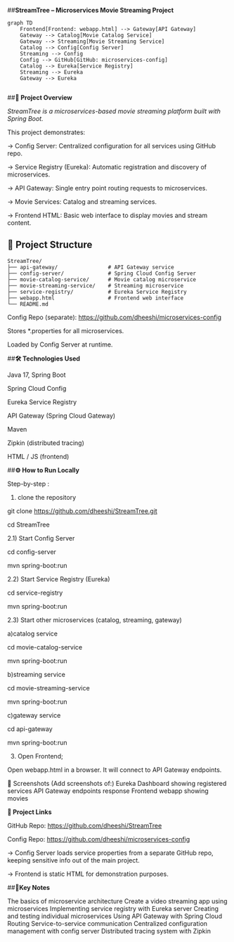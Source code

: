 ##**StreamTree – Microservices Movie Streaming Project**


```mermaid
graph TD
    Frontend[Frontend: webapp.html] --> Gateway[API Gateway]
    Gateway --> Catalog[Movie Catalog Service]
    Gateway --> Streaming[Movie Streaming Service]
    Catalog --> Config[Config Server]
    Streaming --> Config
    Config --> GitHub[GitHub: microservices-config]
    Catalog --> Eureka[Service Registry]
    Streaming --> Eureka
    Gateway --> Eureka


```


##**🚀 Project Overview**

_StreamTree is a microservices-based movie streaming platform built with Spring Boot._

This project demonstrates:

-> Config Server: Centralized configuration for all services using GitHub repo.

-> Service Registry (Eureka): Automatic registration and discovery of microservices.

-> API Gateway: Single entry point routing requests to microservices.

-> Movie Services: Catalog and streaming services.

-> Frontend HTML: Basic web interface to display movies and stream content.



## 📂 Project Structure

```
StreamTree/
├── api-gateway/                # API Gateway service
├── config-server/              # Spring Cloud Config Server
├── movie-catalog-service/      # Movie catalog microservice
├── movie-streaming-service/    # Streaming microservice
├── service-registry/           # Eureka Service Registry
├── webapp.html                 # Frontend web interface
└── README.md
```


Config Repo (separate): https://github.com/dheeshi/microservices-config

Stores *.properties for all microservices.

Loaded by Config Server at runtime.




##**🛠 Technologies Used**

Java 17, Spring Boot

Spring Cloud Config

Eureka Service Registry

API Gateway (Spring Cloud Gateway)

Maven

Zipkin (distributed tracing)

HTML / JS (frontend)



##**⚙ How to Run Locally**

Step-by-step :

1) clone the repository

git clone https://github.com/dheeshi/StreamTree.git 

cd StreamTree



2.1) Start Config Server

cd config-server  

mvn spring-boot:run



2.2) Start Service Registry (Eureka)

cd service-registry

mvn spring-boot:run




2.3) Start other microservices (catalog, streaming, gateway)


a)catalog service

cd movie-catalog-service

mvn spring-boot:run

b)streaming service

cd movie-streaming-service

mvn spring-boot:run

c)gateway service

cd api-gateway

mvn spring-boot:run



3) Open Frontend;
   
Open webapp.html in a browser.
It will connect to API Gateway endpoints.



📸 Screenshots
(Add screenshots of:)
Eureka Dashboard showing registered services
API Gateway endpoints response
Frontend webapp showing movies



**🔗 Project Links**

GitHub Repo: https://github.com/dheeshi/StreamTree

Config Repo: https://github.com/dheeshi/microservices-config

-> Config Server loads service properties from a separate GitHub repo, keeping sensitive info out of the main project.

-> Frontend is static HTML for demonstration purposes.


##**📝Key Notes**


The basics of microservice architecture
Create a video streaming app using microservices
Implementing service registry with Eureka server
Creating and testing individual microservices
Using API Gateway with Spring Cloud Routing
Service-to-service communication
Centralized configuration management with config server
Distributed tracing system with Zipkin






